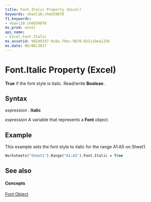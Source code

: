 ```yaml
---
title: Font.Italic Property (Excel)
keywords: vbaxl10.chm559078
f1_keywords:
- vbaxl10.chm559078
ms.prod: excel
api_name:
- Excel.Font.Italic
ms.assetid: 9d249157-9c8a-79ec-9b70-021c19ea1336
ms.date: 06/08/2017
---
```



# Font.Italic Property (Excel)

 **True** if the font style is italic. Read/write **Boolean** .


## Syntax

 _expression_ . **Italic**

 _expression_ A variable that represents a **Font** object.


## Example

This example sets the font style to italic for the range A1:A5 on Sheet1.


```vb
Worksheets("Sheet1").Range("A1:A5").Font.Italic = True
```


## See also


#### Concepts


[Font Object](font-object-excel.md)

